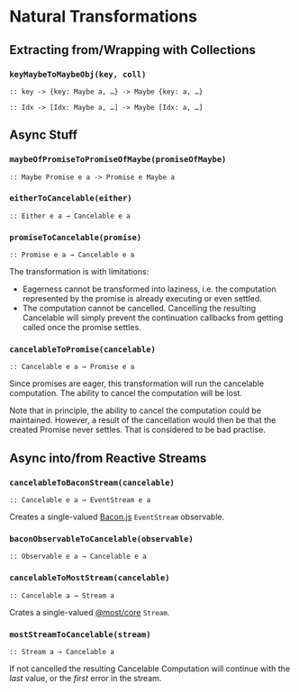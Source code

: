 Natural Transformations
=======================

Extracting from/Wrapping with Collections
-----------------------------------------

### `keyMaybeToMaybeObj(key, coll)`
`:: key -> {key: Maybe a, …} -> Maybe {key: a, …}`

`:: Idx -> [Idx: Maybe a, …] -> Maybe [Idx: a, …]`

Async Stuff
-----------

### `maybeOfPromiseToPromiseOfMaybe(promiseOfMaybe)`
`:: Maybe Promise e a -> Promise e Maybe a`

### `eitherToCancelable(either)`
`:: Either e a → Cancelable e a`

### `promiseToCancelable(promise)`
`:: Promise e a → Cancelable e a`

The transformation is with limitations:
- Eagerness cannot be transformed into laziness, i.e. the computation represented by the promise is already executing or even settled.
- The computation cannot be cancelled. Cancelling the resulting Cancelable will simply prevent the continuation callbacks from getting called once the promise settles.

### `cancelableToPromise(cancelable)`
`:: Cancelable e a → Promise e a`

Since promises are eager, this transformation will run the cancelable computation. The ability to cancel the computation will be lost.

Note that in principle, the ability to cancel the computation could be maintained. However, a result of the cancellation would then be that the created Promise never settles. That is considered to be bad practise.

Async into/from Reactive Streams
--------------------------------

### `cancelableToBaconStream(cancelable)`
`:: Cancelable e a → EventStream e a`

Creates a single-valued [Bacon.js](http://baconjs.github.io) `EventStream` observable.

### `baconObservableToCancelable(observable)`
`:: Observable e a → Cancelable e a`

### `cancelableToMostStream(cancelable)`
`:: Cancelable a → Stream a`

Crates a single-valued [@most/core](https://mostcore.readthedocs.io/en/latest/index.html) `Stream`.

### `mostStreamToCancelable(stream)`
`:: Stream a → Cancelable a`

If not cancelled the resulting Cancelable Computation will continue with the *last* value, or the *first* error in the stream.
